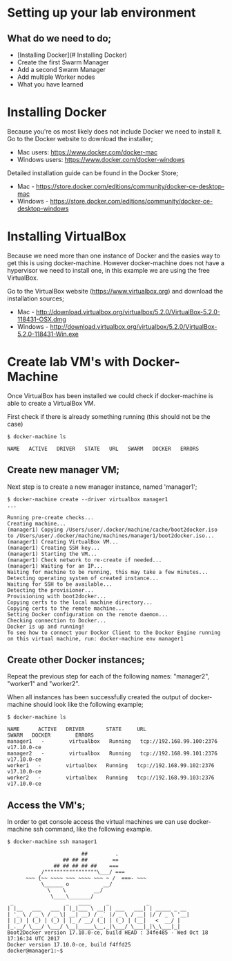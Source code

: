 # Setting up your lab environment

## What do we need to do;
- [Installing Docker](# Installing Docker)
- Create the first Swarm Manager
- Add a second Swarm Manager
- Add multiple Worker nodes
- What you have learned

# Installing Docker
Because you're os most likely does not include Docker we need to install it.
Go to the Docker website to download the installer;
- Mac users: https://www.docker.com/docker-mac
- Windows users: https://www.docker.com/docker-windows

Detailed installation guide can be found in the Docker Store;
- Mac - https://store.docker.com/editions/community/docker-ce-desktop-mac
- Windows - https://store.docker.com/editions/community/docker-ce-desktop-windows


# Installing VirtualBox
Because we need more than one instance of Docker and the easies way to get this is using docker-machine.
However docker-machine does not have a hypervisor we need to install one, in this example we are using the free VirtualBox.

Go to the VirtualBox website (https://www.virtualbox.org) and download the installation sources;
- Mac - http://download.virtualbox.org/virtualbox/5.2.0/VirtualBox-5.2.0-118431-OSX.dmg
- Windows - http://download.virtualbox.org/virtualbox/5.2.0/VirtualBox-5.2.0-118431-Win.exe

# Create lab VM's with Docker-Machine
Once VirtualBox has been installed we could check if docker-machine is able to create a VirtualBox VM.

First check if there is already something running (this should not be the case)

```
$ docker-machine ls

NAME   ACTIVE   DRIVER   STATE   URL   SWARM   DOCKER   ERRORS
```

## Create new manager VM;
Next step is to create a new manager instance, named 'manager1';

```
$ docker-machine create --driver virtualbox manager1
...

Running pre-create checks...
Creating machine...
(manager1) Copying /Users/user/.docker/machine/cache/boot2docker.iso to /Users/user/.docker/machine/machines/manager1/boot2docker.iso...
(manager1) Creating VirtualBox VM...
(manager1) Creating SSH key...
(manager1) Starting the VM...
(manager1) Check network to re-create if needed...
(manager1) Waiting for an IP...
Waiting for machine to be running, this may take a few minutes...
Detecting operating system of created instance...
Waiting for SSH to be available...
Detecting the provisioner...
Provisioning with boot2docker...
Copying certs to the local machine directory...
Copying certs to the remote machine...
Setting Docker configuration on the remote daemon...
Checking connection to Docker...
Docker is up and running!
To see how to connect your Docker Client to the Docker Engine running on this virtual machine, run: docker-machine env manager1
```

## Create other Docker instances;
Repeat the previous step for each of the following names: "manager2", "worker1" and "worker2".

When all instances has been successfully created the output of docker-machine should look like the following example;

```
$ docker-machine ls

NAME      ACTIVE   DRIVER       STATE     URL                         SWARM   DOCKER        ERRORS
manager1   -        virtualbox   Running   tcp://192.168.99.100:2376           v17.10.0-ce   
manager2   -        virtualbox   Running   tcp://192.168.99.101:2376           v17.10.0-ce   
worker1   -        virtualbox   Running   tcp://192.168.99.102:2376           v17.10.0-ce   
worker2   -        virtualbox   Running   tcp://192.168.99.103:2376           v17.10.0-ce
```

## Access the VM's;
In order to get console access the virtual machines we can use docker-machine ssh command, like the following example.

```
$ docker-machine ssh manager1

                        ##         .
                  ## ## ##        ==
               ## ## ## ## ##    ===
           /"""""""""""""""""\___/ ===
      ~~~ {~~ ~~~~ ~~~ ~~~~ ~~~ ~ /  ===- ~~~
           \______ o           __/
             \    \         __/
              \____\_______/
 _                 _   ____     _            _
| |__   ___   ___ | |_|___ \ __| | ___   ___| | _____ _ __
| '_ \ / _ \ / _ \| __| __) / _` |/ _ \ / __| |/ / _ \ '__|
| |_) | (_) | (_) | |_ / __/ (_| | (_) | (__|   <  __/ |
|_.__/ \___/ \___/ \__|_____\__,_|\___/ \___|_|\_\___|_|
Boot2Docker version 17.10.0-ce, build HEAD : 34fe485 - Wed Oct 18 17:16:34 UTC 2017
Docker version 17.10.0-ce, build f4ffd25
docker@manager1:~$
```
